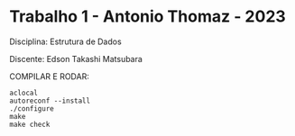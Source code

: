 # Trabalho 1 - Antonio Thomaz - 2023

Disciplina: Estrutura de Dados

Discente: Edson Takashi Matsubara

COMPILAR E RODAR:

```
aclocal
autoreconf --install
./configure
make
make check
```

